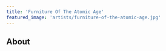 ```yaml
---
title: 'Furniture Of The Atomic Age'
featured_image: 'artists/furniture-of-the-atomic-age.jpg'
---
```


## About


